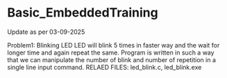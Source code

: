 # Basic_EmbeddedTraining

Update as per 03-09-2025

Problem1: Blinking LED
LED will blink 5 times in faster way and the wait for longer time and again repeat the same.
Program is written in such a way that we can manipulate the number of blink and number of repetition in a single line input command.
RELAED FILES: led_blink.c, led_blink.exe